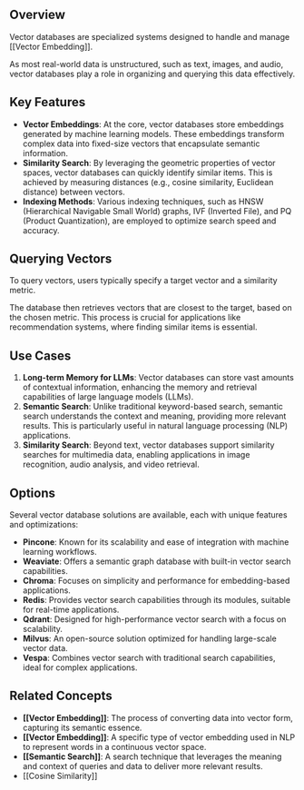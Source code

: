 ## Overview

Vector databases are specialized systems designed to handle and manage [[Vector Embedding]]. 

As most real-world data is unstructured, such as text, images, and audio, vector databases play a  role in organizing and querying this data effectively.

## Key Features

- **Vector Embeddings**: At the core, vector databases store embeddings generated by machine learning models. These embeddings transform complex data into fixed-size vectors that encapsulate semantic information.
- **Similarity Search**: By leveraging the geometric properties of vector spaces, vector databases can quickly identify similar items. This is achieved by measuring distances (e.g., cosine similarity, Euclidean distance) between vectors.
- **Indexing Methods**: Various indexing techniques, such as HNSW (Hierarchical Navigable Small World) graphs, IVF (Inverted File), and PQ (Product Quantization), are employed to optimize search speed and accuracy.

## Querying Vectors

To query vectors, users typically specify a target vector and a similarity metric. 

The database then retrieves vectors that are closest to the target, based on the chosen metric. This process is crucial for applications like recommendation systems, where finding similar items is essential.

## Use Cases
1. **Long-term Memory for LLMs**: Vector databases can store vast amounts of contextual information, enhancing the memory and retrieval capabilities of large language models (LLMs).
2. **Semantic Search**: Unlike traditional keyword-based search, semantic search understands the context and meaning, providing more relevant results. This is particularly useful in natural language processing (NLP) applications.
3. **Similarity Search**: Beyond text, vector databases support similarity searches for multimedia data, enabling applications in image recognition, audio analysis, and video retrieval.

## Options
Several vector database solutions are available, each with unique features and optimizations:
- **Pincone**: Known for its scalability and ease of integration with machine learning workflows.
- **Weaviate**: Offers a semantic graph database with built-in vector search capabilities.
- **Chroma**: Focuses on simplicity and performance for embedding-based applications.
- **Redis**: Provides vector search capabilities through its modules, suitable for real-time applications.
- **Qdrant**: Designed for high-performance vector search with a focus on scalability.
- **Milvus**: An open-source solution optimized for handling large-scale vector data.
- **Vespa**: Combines vector search with traditional search capabilities, ideal for complex applications.

## Related Concepts
- **[[Vector Embedding]]**: The process of converting data into vector form, capturing its semantic essence.
- **[[Vector Embedding]]**: A specific type of vector embedding used in NLP to represent words in a continuous vector space.
- **[[Semantic Search]]**: A search technique that leverages the meaning and context of queries and data to deliver more relevant results.
- [[Cosine Similarity]]
